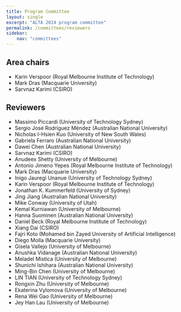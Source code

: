 ```yaml
---
title: Program Committee
layout: single
excerpt: "ALTA 2024 program committee"
permalink: /committees/reviewers
sidebar:
    nav: "committees"
---
```


## Area chairs
- Karin Verspoor (Royal Melbourne Institute of Technology)
- Mark Dras (Macquarie University)
- Sarvnaz Karimi (CSIRO)

## Reviewers
- Massimo Piccardi (University of Technology Sydney)
- Sergio José Rodríguez Méndez (Australian National University)
- Nicholas I-Hsien Kuo (University of New South Wales)
- Gabriela Ferraro (Australian National University)
- Dawei Chen (Australian National University)
- Sarvnaz Karimi (CSIRO)
- Anudeex Shetty (University of Melbourne)
- Antonio Jimeno Yepes (Royal Melbourne Institute of Technology)
- Mark Dras (Macquarie University)
- Inigo Jauregi Unanue (University of Technology Sydney)
- Karin Verspoor (Royal Melbourne Institute of Technology)
- Jonathan K. Kummerfeld (University of Sydney)
- Jing Jiang (Australian National University)
- Mike Conway (University of Utah)
- Kemal Kurniawan (University of Melbourne)
- Hanna Suominen (Australian National University)
- Daniel Beck (Royal Melbourne Institute of Technology)
- Xiang Dai (CSIRO)
- Fajri Koto (Mohamed bin Zayed University of Artificial Intelligence)
- Diego Molla (Macquarie University)
- Gisela Vallejo (University of Melbourne)
- Anushka Vidanage (Australian National University)
- Meladel Mistica (University of Melbourne)
- Shunichi Ishihara (Australian National University)
- Ming-Bin Chen (University of Melbourne)
- LIN TIAN (University of Technology Sydney)
- Rongxin Zhu (University of Melbourne)
- Ekaterina Vylomova (University of Melbourne)
- Rena Wei Gao (University of Melbourne)
- Jey Han Lau (University of Melbourne)
